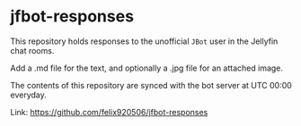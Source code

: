 # jfbot-responses

This repository holds responses to the unofficial `JBot` user in the Jellyfin chat rooms.

Add a .md file for the text, and optionally a .jpg file for an attached image.

The contents of this repository are synced with the bot server at UTC 00:00 everyday.

Link: https://github.com/felix920506/jfbot-responses
